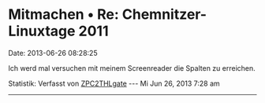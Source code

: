 Mitmachen • Re: Chemnitzer-Linuxtage 2011
=========================================

Date: 2013-06-26 08:28:25

Ich werd mal versuchen mit meinem Screenreader die Spalten zu erreichen.

Statistik: Verfasst von
[ZPC2THLgate](http://forum.yacy-websuche.de/memberlist.php?mode=viewprofile&u=8928)
--- Mi Jun 26, 2013 7:28 am

------------------------------------------------------------------------

